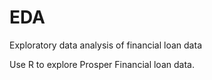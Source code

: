 # EDA
Exploratory data analysis of financial loan data

Use R to explore Prosper Financial loan data. 
